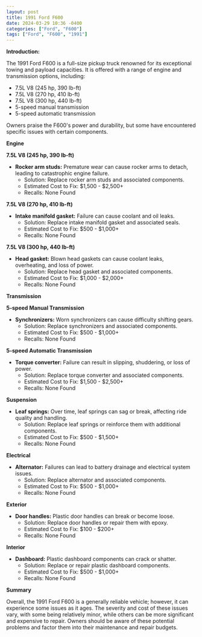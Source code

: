```yaml
---
layout: post
title: 1991 Ford F600
date: 2024-03-29 10:36 -0400
categories: ["Ford", "F600"]
tags: ["Ford", "F600", "1991"]
---
```

**Introduction:**

The 1991 Ford F600 is a full-size pickup truck renowned for its exceptional towing and payload capacities. It is offered with a range of engine and transmission options, including:

- 7.5L V8 (245 hp, 390 lb-ft)
- 7.5L V8 (270 hp, 410 lb-ft)
- 7.5L V8 (300 hp, 440 lb-ft)
- 5-speed manual transmission
- 5-speed automatic transmission

Owners praise the F600's power and durability, but some have encountered specific issues with certain components.

**Engine**

**7.5L V8 (245 hp, 390 lb-ft)**
- **Rocker arm studs:** Premature wear can cause rocker arms to detach, leading to catastrophic engine failure.
   - Solution: Replace rocker arm studs and associated components.
   - Estimated Cost to Fix: $1,500 - $2,500+
   - Recalls: None Found

**7.5L V8 (270 hp, 410 lb-ft)**
- **Intake manifold gasket:** Failure can cause coolant and oil leaks.
   - Solution: Replace intake manifold gasket and associated seals.
   - Estimated Cost to Fix: $500 - $1,000+
   - Recalls: None Found

**7.5L V8 (300 hp, 440 lb-ft)**
- **Head gasket:** Blown head gaskets can cause coolant leaks, overheating, and loss of power.
   - Solution: Replace head gasket and associated components.
   - Estimated Cost to Fix: $1,000 - $2,000+
   - Recalls: None Found

**Transmission**

**5-speed Manual Transmission**
- **Synchronizers:** Worn synchronizers can cause difficulty shifting gears.
   - Solution: Replace synchronizers and associated components.
   - Estimated Cost to Fix: $500 - $1,000+
   - Recalls: None Found

**5-speed Automatic Transmission**
- **Torque converter:** Failure can result in slipping, shuddering, or loss of power.
   - Solution: Replace torque converter and associated components.
   - Estimated Cost to Fix: $1,500 - $2,500+
   - Recalls: None Found

**Suspension**

- **Leaf springs:** Over time, leaf springs can sag or break, affecting ride quality and handling.
   - Solution: Replace leaf springs or reinforce them with additional components.
   - Estimated Cost to Fix: $500 - $1,500+
   - Recalls: None Found

**Electrical**

- **Alternator:** Failures can lead to battery drainage and electrical system issues.
   - Solution: Replace alternator and associated components.
   - Estimated Cost to Fix: $500 - $1,000+
   - Recalls: None Found

**Exterior**

- **Door handles:** Plastic door handles can break or become loose.
   - Solution: Replace door handles or repair them with epoxy.
   - Estimated Cost to Fix: $100 - $200+
   - Recalls: None Found

**Interior**

- **Dashboard:** Plastic dashboard components can crack or shatter.
   - Solution: Replace or repair plastic dashboard components.
   - Estimated Cost to Fix: $500 - $1,000+
   - Recalls: None Found

**Summary**

Overall, the 1991 Ford F600 is a generally reliable vehicle; however, it can experience some issues as it ages. The severity and cost of these issues vary, with some being relatively minor, while others can be more significant and expensive to repair. Owners should be aware of these potential problems and factor them into their maintenance and repair budgets.
